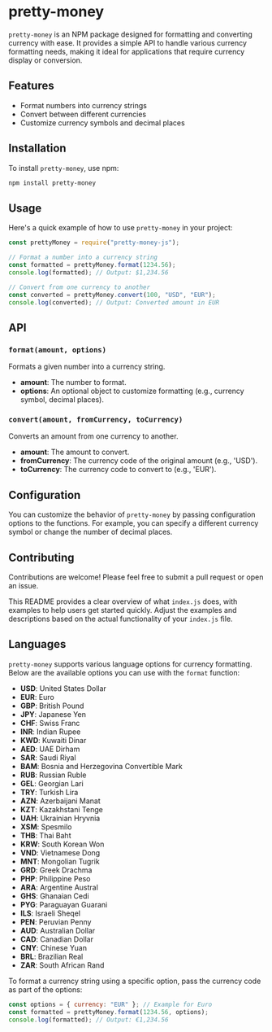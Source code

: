 # pretty-money

`pretty-money` is an NPM package designed for formatting and converting currency with ease. It provides a simple API to handle various currency formatting needs, making it ideal for applications that require currency display or conversion.

## Features

- Format numbers into currency strings
- Convert between different currencies
- Customize currency symbols and decimal places

## Installation

To install `pretty-money`, use npm:

```bash
npm install pretty-money
```

## Usage

Here's a quick example of how to use `pretty-money` in your project:

```javascript
const prettyMoney = require("pretty-money-js");

// Format a number into a currency string
const formatted = prettyMoney.format(1234.56);
console.log(formatted); // Output: $1,234.56

// Convert from one currency to another
const converted = prettyMoney.convert(100, "USD", "EUR");
console.log(converted); // Output: Converted amount in EUR
```

## API

### `format(amount, options)`

Formats a given number into a currency string.

- **amount**: The number to format.
- **options**: An optional object to customize formatting (e.g., currency symbol, decimal places).

### `convert(amount, fromCurrency, toCurrency)`

Converts an amount from one currency to another.

- **amount**: The amount to convert.
- **fromCurrency**: The currency code of the original amount (e.g., 'USD').
- **toCurrency**: The currency code to convert to (e.g., 'EUR').

## Configuration

You can customize the behavior of `pretty-money` by passing configuration options to the functions. For example, you can specify a different currency symbol or change the number of decimal places.

## Contributing

Contributions are welcome! Please feel free to submit a pull request or open an issue.

This README provides a clear overview of what `index.js` does, with examples to help users get started quickly. Adjust the examples and descriptions based on the actual functionality of your `index.js` file.

## Languages

`pretty-money` supports various language options for currency formatting. Below are the available options you can use with the `format` function:

- **USD**: United States Dollar
- **EUR**: Euro
- **GBP**: British Pound
- **JPY**: Japanese Yen
- **CHF**: Swiss Franc
- **INR**: Indian Rupee
- **KWD**: Kuwaiti Dinar
- **AED**: UAE Dirham
- **SAR**: Saudi Riyal
- **BAM**: Bosnia and Herzegovina Convertible Mark
- **RUB**: Russian Ruble
- **GEL**: Georgian Lari
- **TRY**: Turkish Lira
- **AZN**: Azerbaijani Manat
- **KZT**: Kazakhstani Tenge
- **UAH**: Ukrainian Hryvnia
- **XSM**: Spesmilo
- **THB**: Thai Baht
- **KRW**: South Korean Won
- **VND**: Vietnamese Dong
- **MNT**: Mongolian Tugrik
- **GRD**: Greek Drachma
- **PHP**: Philippine Peso
- **ARA**: Argentine Austral
- **GHS**: Ghanaian Cedi
- **PYG**: Paraguayan Guarani
- **ILS**: Israeli Sheqel
- **PEN**: Peruvian Penny
- **AUD**: Australian Dollar
- **CAD**: Canadian Dollar
- **CNY**: Chinese Yuan
- **BRL**: Brazilian Real
- **ZAR**: South African Rand

To format a currency string using a specific option, pass the currency code as part of the options:

```javascript
const options = { currency: "EUR" }; // Example for Euro
const formatted = prettyMoney.format(1234.56, options);
console.log(formatted); // Output: €1,234.56
```
